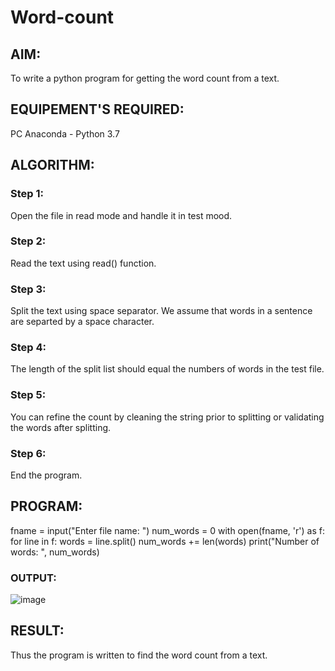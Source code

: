 # Word-count
## AIM:
To write a python program for getting the word count from a text.
## EQUIPEMENT'S REQUIRED: 
PC
Anaconda - Python 3.7
## ALGORITHM: 
### Step 1:
Open the file in read mode and handle it in test mood.


### Step 2: 
Read the text using read() function.
 
### Step 3: 
Split the text using space separator. We assume that words in a sentence are separted by a
space character.

### Step 4:  
The length of the split list should equal the numbers of words in the test file.

### Step 5: 
You can refine the count by cleaning the string prior to splitting or validating the words
after splitting.


### Step 6: 
End the program.

## PROGRAM:
fname = input("Enter file name: ")
num_words = 0
with open(fname, 'r') as f:
for line in f:
words = line.split()
num_words += len(words)
print("Number of words: ", num_words)

### OUTPUT:
![image](https://user-images.githubusercontent.com/118787344/214052380-5059c95e-1083-4418-a50a-a540abb8f6eb.png)




## RESULT:
Thus the program is written to find the word count from a text.
